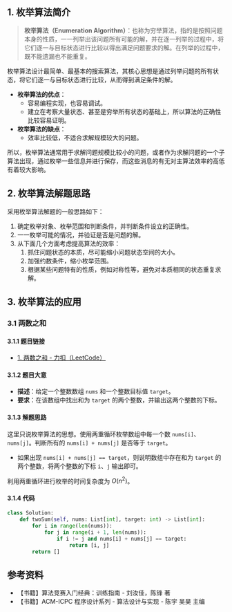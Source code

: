 ## 1. 枚举算法简介

> **枚举算法（Enumeration Algorithm）**：也称为穷举算法，指的是按照问题本身的性质，一一列举出该问题所有可能的解，并在逐一列举的过程中，将它们逐一与目标状态进行比较以得出满足问题要求的解。在列举的过程中，既不能遗漏也不能重复。

枚举算法设计最简单、最基本的搜索算法，其核心思想是通过列举问题的所有状态，将它们逐一与目标状态进行比较，从而得到满足条件的解。

- **枚举算法的优点**：
  - 容易编程实现，也容易调试。
  - 建立在考察大量状态、甚至是穷举所有状态的基础上，所以算法的正确性比较容易证明。
- **枚举算法的缺点**：
  - 效率比较低，不适合求解规模较大的问题。

所以，枚举算法通常用于求解问题规模比较小的问题，或者作为求解问题的一个子算法出现，通过枚举一些信息并进行保存，而这些消息的有无对主算法效率的高低有着较大影响。

## 2. 枚举算法解题思路

采用枚举算法解题的一般思路如下：

1. 确定枚举对象、枚举范围和判断条件，并判断条件设立的正确性。
2. 一一枚举可能的情况，并验证是否是问题的解。
3. 从下面几个方面考虑提高算法的效率：
   1. 抓住问题状态的本质，尽可能缩小问题状态空间的大小。
   2. 加强约数条件，缩小枚举范围。
   3. 根据某些问题特有的性质，例如对称性等，避免对本质相同的状态重复求解。

## 3. 枚举算法的应用

### 3.1 两数之和

#### 3.1.1 题目链接

- [1. 两数之和 - 力扣（LeetCode）](https://leetcode-cn.com/problems/two-sum/)

#### 3.1.2 题目大意

- **描述**：给定一个整数数组 `nums` 和一个整数目标值 `target`。
- **要求**：在该数组中找出和为 `target` 的两个整数，并输出这两个整数的下标。

#### 3.1.3 解题思路

这里只说枚举算法的思想。使用两重循环枚举数组中每一个数 `nums[i]`、`nums[j]`。判断所有的 `nums[i] + nums[j]` 是否等于 `target`。

- 如果出现 `nums[i] + nums[j] == target`，则说明数组中存在和为 `target` 的两个整数，将两个整数的下标 `i`、`j` 输出即可。

利用两重循环进行枚举的时间复杂度为 $O(n^2)$。

#### 3.1.4 代码

```Python
class Solution:
    def twoSum(self, nums: List[int], target: int) -> List[int]:
        for i in range(len(nums)):
            for j in range(i + 1, len(nums)):
                if i != j and nums[i] + nums[j] == target:
                    return [i, j]
        return []
```



## 参考资料

- 【书籍】算法竞赛入门经典：训练指南 - 刘汝佳，陈锋 著
- 【书籍】ACM-ICPC 程序设计系列 - 算法设计与实现 - 陈宇 吴昊 主编